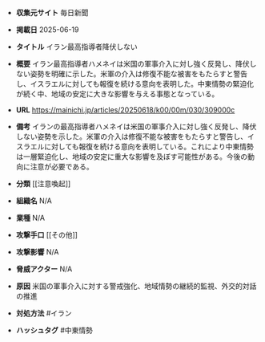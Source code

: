 - **収集元サイト**
毎日新聞

- **掲載日**
2025-06-19

- **タイトル**
イラン最高指導者降伏しない

- **概要**
イラン最高指導者ハメネイは米国の軍事介入に対し強く反発し、降伏しない姿勢を明確に示した。米軍の介入は修復不能な被害をもたらすと警告し、イスラエルに対しても報復を続ける意向を表明した。中東情勢の緊迫化が続く中、地域の安定に大きな影響を与える事態となっている。

- **URL**
https://mainichi.jp/articles/20250618/k00/00m/030/309000c

- **備考**
イランの最高指導者ハメネイは米国の軍事介入に対し強く反発し、降伏しない姿勢を示した。米軍の介入は修復不能な被害をもたらすと警告し、イスラエルに対しても報復を続ける意向を表明している。これにより中東情勢は一層緊迫化し、地域の安定に重大な影響を及ぼす可能性がある。今後の動向に注意が必要である。

- **分類**
[[注意喚起]]

- **組織名**
N/A

- **業種**
N/A

- **攻撃手口**
[[その他]]

- **攻撃影響**
N/A

- **脅威アクター**
N/A

- **原因**
米国の軍事介入に対する警戒強化、地域情勢の継続的監視、外交的対話の推進

- **対処方法**
#イラン

- **ハッシュタグ**
#中東情勢
